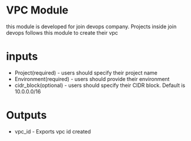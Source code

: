 # VPC Module
this module is developed for join devops company. Projects inside  join devops follows this module to create their vpc

# inputs

*   Project(required)       - users should specify their project name
*   Environment(required)   - users should provide their environment
*   cidr_block(optional)    - users should specify their CIDR block. Default is 10.0.0.0/16

# Outputs

* vpc_id - Exports vpc id created
